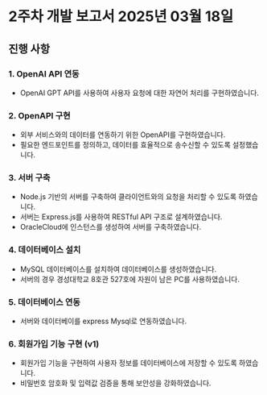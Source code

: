 # 2주차 개발 보고서 2025년 03월 18일

## 진행 사항

### 1. OpenAI API 연동
- OpenAI GPT API를 사용하여 사용자 요청에 대한 자연어 처리를 구현하였습니다.

### 2. OpenAPI 구현
- 외부 서비스와의 데이터를 연동하기 위한 OpenAPI를 구현하였습니다.
- 필요한 엔드포인트를 정의하고, 데이터를 효율적으로 송수신할 수 있도록 설정했습니다.

### 3. 서버 구축
- Node.js 기반의 서버를 구축하여 클라이언트와의 요청을 처리할 수 있도록 하였습니다.
- 서버는 Express.js를 사용하여 RESTful API 구조로 설계하였습니다.
- OracleCloud에 인스턴스를 생성하여 서버를 구축하였습니다.

### 4. 데이터베이스 설치
- MySQL 데이터베이스를 설치하여 데이터베이스를 생성하였습니다.
- 서버의 경우 경성대학교 8호관 527호에 자원이 남은 PC를 사용하였습니다.

### 5. 데이터베이스 연동
- 서버와 데이터베이를 express Mysql로 연동하였습니다.

### 6. 회원가입 기능 구현 (v1)
- 회원가입 기능을 구현하여 사용자 정보를 데이터베이스에 저장할 수 있도록 하였습니다.
- 비밀번호 암호화 및 입력값 검증을 통해 보안성을 강화하였습니다.
